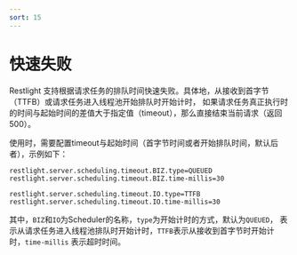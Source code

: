 ```yaml
---
sort: 15
---
```


# 快速失败

Restlight 支持根据请求任务的排队时间快速失败。具体地，从接收到首字节（TTFB）或请求任务进入线程池开始排队时开始计时，
如果请求任务真正执行时的时间与起始时间的差值大于指定值（timeout），那么直接结束当前请求（返回500）。

使用时，需要配置timeout与起始时间（首字节时间或者开始排队时间，默认后者），示例如下：
```properties
restlight.server.scheduling.timeout.BIZ.type=QUEUED
restlight.server.scheduling.timeout.BIZ.time-millis=30

restlight.server.scheduling.timeout.IO.type=TTFB
restlight.server.scheduling.timeout.IO.time-millis=30
```
其中，`BIZ`和`IO`为Scheduler的名称，`type`为开始计时的方式，默认为`QUEUED`，
表示从请求任务进入线程池排队时开始计时，`TTFB`表示从接收到首字节时开始计时，`time-millis`
表示超时时间。
